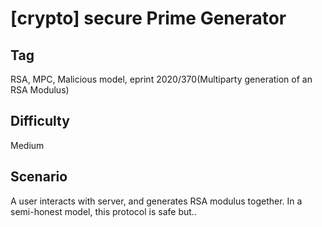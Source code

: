 # [crypto] secure Prime Generator

## Tag

RSA, MPC, Malicious model, eprint 2020/370(Multiparty generation of an RSA Modulus)

## Difficulty

Medium

## Scenario

A user interacts with server, and generates RSA modulus together. In a semi-honest model, this protocol is safe but..